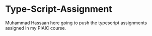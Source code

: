 # Type-Script-Assignment
Muhammad Hassaan here going to push the typescript assignments assigned in my PIAIC course.
